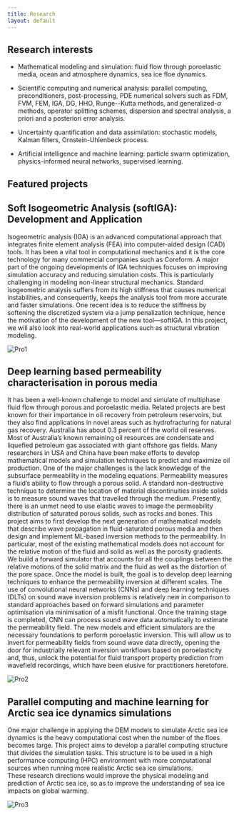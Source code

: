 ```yaml
---
title: Research
layout: default
---
```


## Research interests
- Mathematical modeling and simulation: fluid flow through poroelastic media, ocean and atmosphere dynamics, sea ice floe dynamics.

- Scientific computing and numerical analysis: parallel computing, preconditioners, post-processing, PDE numerical solvers such as FDM, FVM, FEM, IGA, DG, HHO, Runge--Kutta methods, and generalized-$\alpha$ methods, operator splitting schemes, dispersion and spectral analysis, a priori and a posteriori error analysis.

- Uncertainty quantification and data assimilation: stochastic models, Kalman filters, Ornstein-Uhlenbeck process.

- Artificial intelligence and machine learning: particle swarm optimization, physics-informed neural networks, supervised learning.

## Featured projects


## Soft Isogeometric Analysis (softIGA): Development and Application

Isogeometric analysis (IGA) is an advanced computational approach that integrates 
finite element analysis (FEA) into computer-aided design (CAD) tools. 
It has been a vital tool in computational mechanics and it is the core technology 
for many commercial companies such as Coreform. 
A major part of the ongoing developments of IGA techniques focuses on improving 
simulation accuracy and reducing simulation costs. 
This is particularly challenging in modeling non-linear structural mechanics. 
Standard isogeometric analysis suffers from its high stiffness that causes numerical instabilities, 
and consequently, keeps the analysis tool from more accurate and faster simulations. 
One recent idea is to reduce the stiffness by softening the discretized system 
via a jump penalization technique, hence the motivation of the development of the new tool—softIGA. 
In this project, we will also look into real-world applications such as structural vibration modeling.

![Pro1](./images/pro1.png)

## Deep learning based permeability characterisation in porous media

It has been a well-known challenge to model and simulate of multiphase fluid flow through porous and poroelastic media. 
Related projects are best known for their importance in oil recovery from petroleum reservoirs, 
but they also find applications in novel areas such as hydrofracturing for natural gas recovery.
Australia has about 0.3 percent of the world oil reserves.
Most of Australia’s known remaining oil resources are condensate and liquefied petroleum gas associated with giant offshore gas fields. 
Many researchers in USA and China have been make efforts to develop mathematical models 
and simulation techniques to predict and maximize oil production.
One of the major challenges is the lack knowledge of the subsurface permeability in the modeling equations. 
Permeability measures a fluid’s ability to flow through a porous solid. A standard non-destructive technique to
determine the location of material discontinuities inside solids is to measure sound waves that travelled through the medium. 
Presently, there is an unmet need to use elastic waves to image the permeability distribution of saturated porous solids, such as rocks and bones. 
This project aims to first develop the next generation of mathematical models that describe wave propagation in fluid-saturated porous media
and then design and implement ML-based inversion methods to  the permeability.
In particular, most of the existing mathematical models does not account for the relative motion of the fluid
and solid as well as the porosity gradients. 
We build a forward simulator that accounts for all the couplings between
the relative motions of the solid matrix and the fluid as well as the distortion of the pore space. 
Once the model is built, the goal is to develop deep learning techniques to enhance the permeability inversion at different scales.
The use of convolutional neural networks (CNNs) and
deep learning techniques (DLTs) on sound wave inversion problems is relatively new in comparison to standard
approaches based on forward simulations and parameter optimisation via minimisation of a misfit functional. 
Once the training stage is completed, CNN can process sound wave data automatically to estimate the permeability field.
The new models and efficient simulators are the necessary foundations to perform poroelastic inversion. 
This will allow us to invert for permeability fields from sound wave data directly, opening the
door for industrially relevant inversion workflows based on poroelasticity and, thus, unlock the potential for fluid
transport property prediction from wavefield recordings, which have been elusive for practitioners heretofore.

![Pro2](./images/pro2.png)

## Parallel computing and machine learning for Arctic sea ice dynamics simulations

One major challenge in applying the DEM models to simulate Arctic sea ice dynamics is the heavy computational cost 
when the number of the floes becomes large.
This project aims to develop a parallel computing structure that divides the simulation tasks.
This structure is to be used in a high performance computing (HPC) environment with more computational sources 
when running more realistic Arctic sea ice simulations.  
These research directions would improve the physical modeling and prediction
of Arctic sea ice, so as to improve the understanding of sea ice impacts on global warming.

![Pro3](./images/pro3.png)
